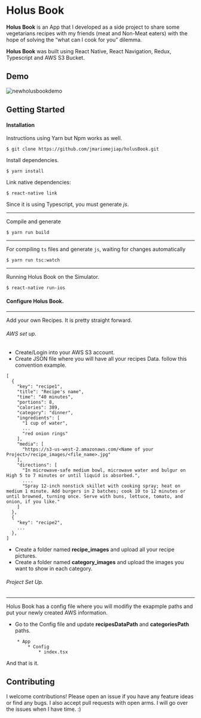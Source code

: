 # Holus Book

**Holus Book** is an App that I developed as a side project to share some vegetarians recipes  with my friends (meat and Non-Meat eaters) with the hope of solving the “what can I cook for you” dilemma. 

**Holus Book** was built using React Native, React Navigation, Redux, Typescript and AWS S3 Bucket.


## Demo

![newholusbookdemo](https://user-images.githubusercontent.com/22829270/39653526-2fa654a0-4fa6-11e8-961a-35cb0eaafa95.gif)



## Getting Started

#### Installation
Instructions using Yarn but Npm works as well.

```
$ git clone https://github.com/jmariomejiap/holusBook.git
```

Install dependencies.


```
$ yarn install
```


Link native dependencies:
```
$ react-native link
```

Since it is using Typescript, you must generate *js*.
_____ 
Compile and generate

```
$ yarn run build
```
_____ 

For compiling `ts` files and generate `js`, waiting for changes automatically

```
$ yarn run tsc:watch
```
_____ 


Running Holus Book on the Simulator.
```
$ react-native run-ios
```



#### Configure Holus Book.
___

Add your own Recipes. It is pretty straight forward.

###### AWS set up.

* Create/Login into your AWS S3 account.
* Create JSON file where you will have all your recipes Data. follow this convention example.

```
[
  {
    "key": "recipe1",
    "title": "Recipe's name",
    "time": "40 minutes",
    "portions": 8,
    "calories": 389,
    "category": "dinner",
    "ingredients": [
      "1 cup of water",
      ...
      "red onion rings"
    ],
    "media": [
      "https://s3-us-west-2.amazonaws.com/<Name of your Project>/recipe_images/<file_name>.jpg"
    ],
    "directions": [
      "In microwave-safe medium bowl, microwave water and bulgur on High 5 to 7 minutes or until liquid is absorbed.",
      ....
      "Spray 12-inch nonstick skillet with cooking spray; heat on medium 1 minute. Add burgers in 2 batches; cook 10 to 12 minutes or until browned, turning once. Serve with buns, lettuce, tomato, and onion, if you like."
    ]
  },
  {
    "key": "recipe2",
    ...
  },
]
```

* Create a folder named **recipe_images** and upload all your recipe pictures.
* Create a folder named **category_images** and upload the images you want to show in each category.


###### Project Set Up.
___
Holus Book has a config file where you will modifiy the exapmple paths and put your newly created AWS information. 


* Go to the Config file and update **recipesDataPath** and **categoriesPath** paths. 

```
    * App
        * Config
            * index.tsx

```

And that is it. 



## Contributing
I welcome contributions! Please open an issue if you have any feature ideas or find any bugs. I also accept pull requests with open arms. I will go over the issues when I have time. :)

